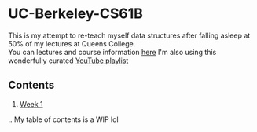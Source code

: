 # UC-Berkeley-CS61B

This is my attempt to re-teach myself data structures after falling asleep at 50% of my lectures at Queens College.  
You can lectures and course information [here](http://datastructur.es/sp16/)
I'm also using this wonderfully curated [YouTube playlist](https://www.youtube.com/playlist?list=PLPcncwcN2UkazPbL42D-RiJL7Q_Kc9zWx)  

## Contents
1. [Week 1](./week1)

.. My table of contents is a WIP lol

